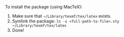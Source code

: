 
To install the package (using MacTeX):

1. Make sure that `~/Library/texmf/tex/latex` exists.
2. Symlink the package:
   `ln -s <full-path-to-file>.sty ~/Library/texmf/tex/latex`
3. Done!
